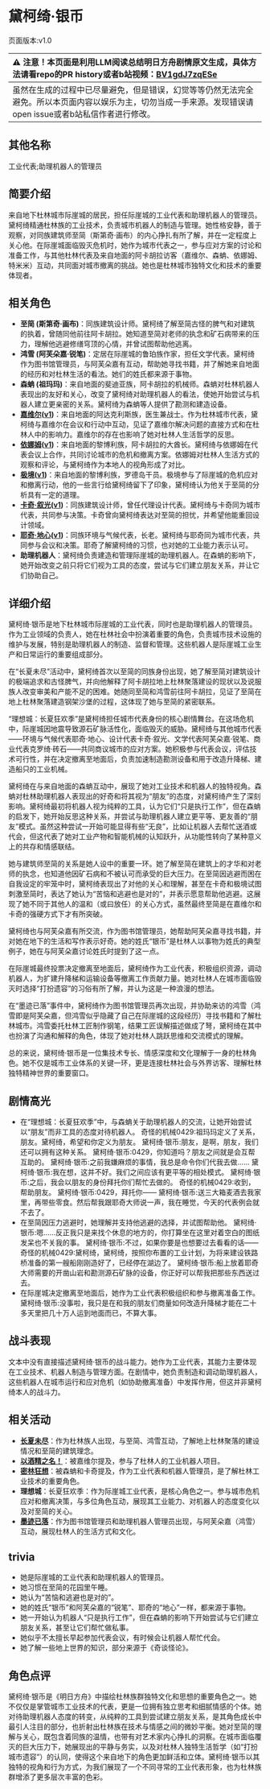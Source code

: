 # 黛柯绮·银币
页面版本:v1.0
 

| :warning: 注意！本页面是利用LLM阅读总结明日方舟剧情原文生成，具体方法请看repo的PR history或者b站视频：[BV1gdJ7zqESe](https://www.bilibili.com/video/BV1gdJ7zqESe/)         |
|:----------------------------|
| 虽然在生成的过程中已尽量避免，但是错误，幻觉等等仍然无法完全避免。所以本页面内容以娱乐为主，切勿当成一手来源。发现错误请open issue或者b站私信作者进行修改。|



## 其他名称
工业代表;助理机器人的管理员
## 简要介绍
来自地下杜林城市际崖城的居民，担任际崖城的工业代表和助理机器人的管理员。黛柯绮精通杜林族的工业技术，负责城市机器人的制造与管理。她性格安静，善于观察，对同族建筑师至简（斯第奇·画布）的内心挣扎有所了解，并在一定程度上关心他。在际崖城面临毁灭危机时，她作为城市代表之一，参与应对方案的讨论和准备工作，与其他杜林代表及来自地面的阿卡胡拉访客（嘉维尔、森蚺、依娜姆、特米米）互动，共同面对城市撤离的挑战。她也是杜林城市独特文化和技术的重要体现者。
## 相关角色
-   **至简 (斯第奇·画布)**：同族建筑设计师。黛柯绮了解至简古怪的脾气和对建筑的执着，曾随同他前往阿卡胡拉。她知道至简对老师的执念和矿石病带来的压力，理解他逃避修缮穹顶的心情，并曾试图帮助他逃离。
-   **鸿雪 (阿芙朵嘉·锐笔)**：定居在际崖城的鲁珀族作家，担任文学代表。黛柯绮作为图书馆管理员，与阿芙朵嘉有互动，帮助她寻找书籍，并了解她来自地面的经历和对杜林生活的看法。她们的姓氏都来源于事物。
-   **森蚺 (祖玛玛)**：来自地面的斐迪亚族，阿卡胡拉的机械师。森蚺对杜林机器人表现出的友好和关心，改变了黛柯绮对助理机器人的看法，使她开始尝试与机器人建立更亲密的关系。黛柯绮为森蚺等人提供了勘测和建造设备。
-   **[嘉维尔](../char_v3/char_187_ccheal.md)([v1](char_187_ccheal.md))**：来自地面的阿达克利斯族，医生兼战士。作为杜林城市代表，黛柯绮与嘉维尔在会议和行动中互动，见证了嘉维尔解决问题的直接方式和在杜林人中的影响力。嘉维尔的存在也影响了她对杜林人生活哲学的反思。
-   **[依娜姆](../char_v3/extended_char_yi_na_mu.md)([v1](extended_char_yi_na_mu.md))**：来自地面的黎博利族，阿卡胡拉的大酋长。黛柯绮与依娜姆在代表会议上合作，共同讨论城市的危机和撤离方案。依娜姆对杜林人生活方式的观察和评论，与黛柯绮作为本地人的视角形成了对比。
-   **[极境](../char_v3/char_401_elysm.md)([v1](char_401_elysm.md))**：来自地面的黎博利族，罗德岛干员。极境参与了际崖城的危机应对和撤离行动，他的一些言行给黛柯绮留下了印象，黛柯绮认为他关于至简的分析具有一定的道理。
-   **[卡奇·叙光](../char_v3/extended_char_036fb9.md)([v1](extended_char_036fb9.md))**：同族建筑设计师，曾任代理设计代表。黛柯绮与卡奇同为城市代表，共同参与决策。卡奇曾向黛柯绮表达对至简的担忧，并希望他能重回设计领域。
-   **[耶奇·地心](../char_v3/extended_char_a460c5.md)([v1](extended_char_a460c5.md))**：同族环境与气候代表，长老。黛柯绮与耶奇同为城市代表，共同参与会议和决策。耶奇了解黛柯绮的习惯，也对她的工业能力表示认可。
-   **助理机器人**：黛柯绮负责建造和管理际崖城的助理机器人。在森蚺的影响下，她开始改变之前只将它们视为工具的态度，尝试与它们建立朋友关系，并让它们协助自己。
## 详细介绍
黛柯绮·银币是地下杜林城市际崖城的工业代表，同时也是助理机器人的管理员。作为工业领域的负责人，她在杜林社会中扮演着重要的角色，负责城市技术设施的维护与发展，特别是助理机器人的制造、监督和管理。这些机器人是际崖城工业生产和日常运行的重要组成部分。

在“长夏未尽”活动中，黛柯绮首次以至简的同族身份出现，她了解至简对建筑设计的极端追求和古怪脾气，并向他解释了阿卡胡拉地上杜林聚落建设的现状以及说服族人改变审美和产能不足的困难。她随同至简和鸿雪前往阿卡胡拉，见证了至简在地上杜林聚落建造钢架沙堡的过程，这体现了她与至简的紧密联系。

“理想城：长夏狂欢季”是黛柯绮担任城市代表身份的核心剧情舞台。在这场危机中，际崖城因地震导致源石矿脉活性化，面临毁灭的威胁。黛柯绮与其他城市代表——环境与气候代表耶奇·地心、设计代表卡奇·叙光、文学代表阿芙朵嘉·锐笔、商业代表克罗绮·砖石——共同商议城市的应对方案。她积极参与代表会议，评估技术可行性，并在决定撤离至地面后，负责加速制造勘测设备和用于改造升降梯、建造船只的工业机械。

黛柯绮在与来自地面的森蚺互动中，展现了她对工业技术和机器人的独特视角。森蚺对杜林助理机器人表现出的好奇和将其视为“朋友”的态度，对黛柯绮产生了深刻影响。黛柯绮最初将机器人视为纯粹的工具，认为它们“只是执行工作”，但在森蚺的启发下，她开始反思这种关系，并尝试与助理机器人建立更平等、更友善的“朋友”模式。虽然这种尝试一开始可能显得有些“无良”，比如让机器人去帮忙送酒或代会，但这代表了她对工业产物和智能机械的认知跃升，从功能性转向了某种意义上的共存和情感联结。

她与建筑师至简的关系是她人设中的重要一环。她了解至简在建筑上的才华和对老师的执念，也知道他因矿石病和不被认可而承受的巨大压力。在至简因逃避而困在自我设定的牢笼中时，黛柯绮表现出了对他的关心和理解，甚至在卡奇和极境试图刺激至简时，表达了她认为“苦恼和逃避也是对的”，并表示愿意帮助他逃避。这展现了她不同于其他人的温和（或曰放任）的关心方式，虽然最终至简是在嘉维尔和卡奇的强硬方式下才有所突破。

黛柯绮也与阿芙朵嘉有所交流，作为图书馆管理员，她帮助阿芙朵嘉寻找书籍，并对她在地下的生活和写作表示好奇。她的姓氏“银币”是杜林人以事物为姓氏的典型例子，她在与阿芙朵嘉讨论姓氏时提到了这一点。

在际崖城最终投票决定撤离至地面后，黛柯绮作为工业代表，积极组织资源，调动机器人，为扩建升降梯和运输设备等撤离工作贡献力量。她对杜林人在城市面临毁灭时选择“打扮遗容”的习俗有所了解，并认为这是一种浪漫的想法。

在“墨迹已落”事件中，黛柯绮作为图书馆管理员再次出现，并协助来访的鸿雪（鸿雪即是阿芙朵嘉，但鸿雪似乎隐藏了自己在际崖城的这段经历）寻找书籍和了解杜林城市。鸿雪委托杜林工匠制作钢笔，结果工匠误解描述做成了弩，黛柯绮在其中也扮演了沟通和解释的角色，体现了她对杜林人跳跃思维和交流模式的理解。

总的来说，黛柯绮·银币是一位集技术专长、情感深度和文化理解于一身的杜林角色。她不仅是城市工业体系的关键一环，更是连接杜林社会与外界访客、理解杜林独特精神世界的重要窗口。
## 剧情高光
- 在“理想城：长夏狂欢季”中，与森蚺关于助理机器人的交流，让她开始尝试以“朋友”而非工具的态度对待机器人。
    奇怪的机械0429:祖玛玛定义了关系，朋友。黛柯绮，希望和你定义为朋友。
    黛柯绮·银币:朋友，是啊，朋友，我们还可以拥有这种关系。
    黛柯绮·银币:0429，你知道吗？朋友之间就是会互帮互助的。
    黛柯绮·银币:之前我嫌麻烦的事情，我总是命令你们代我去做......
    黛柯绮·银币:我在想，这并不好。我们之间应该有更平等的相处模式。
    黛柯绮·银币:之后，我会以朋友的身份拜托你们帮忙去做的。
    奇怪的机械0429:收到，帮助朋友。
    黛柯绮·银币:0429，拜托你——
    黛柯绮·银币:送三大箱麦酒去我家里，再带些零食。然后帮我跟耶奇大师说一声，我在睡觉，今天的代表例会就不去了。
- 在至简因压力逃避时，她理解并支持他逃避的选择，并试图帮助他。
    黛柯绮·银币:嗯......反正我只是来找个休息的地方的，你打算坐在这里对着空白的图纸发呆也不关我的事。
    黛柯绮·银币:不过，如果你要是也想要过去看看的话——
    奇怪的机械0429:黛柯绮，黛柯绮，按照你布置的工业计划，为将来建设铁路桥准备的第一艘船刚刚造好了，已经停在湖边了。
    黛柯绮·银币:船上放着耶奇大师需要的开凿山岩和勘测源石矿脉的设备，你正好可以帮我把那些东西送过去。
- 在际崖城决定撤离至地面后，她作为工业代表积极组织和参与撤离准备工作。
    黛柯绮·银币:没事啦，我只是在和我的朋友们商量如何改造升降梯才能在二十多天里把几十万人运到地面而已，不算大事。
## 战斗表现
文本中没有直接描述黛柯绮·银币的战斗能力。她作为工业代表，其能力主要体现在工业技术、机器人制造与管理方面。在剧情中，她负责制造和调动助理机器人，这些机器人在城市运行和应对危机（如协助撤离准备）中发挥作用，但这并非黛柯绮本人的战斗力。
## 相关活动
-   **[长夏未尽](../stories/story_malist_set_1.md)**：作为杜林族人出现，与至简、鸿雪互动，了解地上杜林聚落的建设情况和至简的建筑理念。
-   **[以酒精之名！](../stories/story_gvial2_set_1.md)**：被嘉维尔提及，参与了杜林人的工业机器人项目。
-   **[密林狂想](../stories/story_zumama_set_1.md)**：被森蚺和卡奇提及，作为工业代表和机器人管理员，是了解杜林工业技术的重要角色。
-   **理想城**：长夏狂欢季：作为际崖城工业代表，是核心角色之一。参与城市危机应对和撤离决策，与多位角色互动，展现其工业能力、对机器人的态度变化以及对至简的关心。
-   **[墨迹已落](../stories/story_bgsnow_set_1.md)**：作为图书馆管理员和助理机器人管理员出现，与阿芙朵嘉（鸿雪）互动，展现杜林人的生活方式和文化。
## trivia
- 她是际崖城的工业代表和助理机器人的管理员。
- 她习惯在至简的花园里午睡。
- 她认为“苦恼和逃避也是对的”。
- 她的姓氏“银币”和阿芙朵嘉的“锐笔”、耶奇的“地心”一样，都来源于事物。
- 她一开始认为机器人“只是执行工作”，但在森蚺的影响下开始尝试与它们建立朋友关系，甚至让它们帮忙做私事。
- 她似乎不太擅长早起参加代表会议，有时候会让机器人帮忙代会。
- 她了解一些地上世界的知识，部分来源于《奇谈怪论》。
## 角色点评
黛柯绮·银币是《明日方舟》中描绘杜林族群独特文化和思想的重要角色之一。她不仅仅是掌管城市工业技术的代表，更是一位拥有独立思考和细腻情感的个体。她对待助理机器人态度的转变，从纯粹的工具到尝试建立朋友关系，是其角色成长中最引人注目的部分，也折射出杜林族在技术与情感之间的微妙平衡。她对至简的理解与关心，既包含着同族的温情，也带有对艺术家内心挣扎的洞察。在城市面临覆灭的巨大压力下，她展现出的平静与务实，以及对杜林人独特生活哲学（如“打扮城市遗容”）的认同，使得这个来自地下的角色更加鲜活和立体。黛柯绮·银币以其独特的视角和行为方式，为我们展现了一个不同寻常的工业代表形象，也为杜林族群增添了更多层次丰富的色彩。